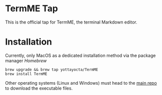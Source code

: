 # TermME Tap

This is the official tap for TermME, the terminal Markdown editor.

# Installation

Currently, only MacOS as a dedicated installation method via the package manager _Homebrew_

```
brew upgrade && brew tap yottayocta/TermME
brew install TermME
```

Other operating systems (Linux and Windows) must head to the [main repo](https://github.com/YottaYocta/TermME) to download the executable files.
